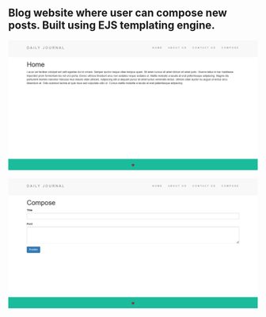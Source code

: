 ## Blog website where user can compose new posts. Built using EJS templating engine.
<p align="center">
  <img src="images\webpage_screenshot.png" />
</p>
<p align="center">
  <img src="images\webpage_screenshot2.png" />
</p>
